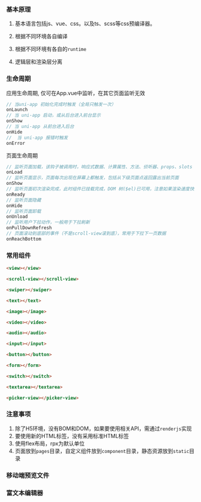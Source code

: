### 基本原理
1. 基本语言包括js、vue、css。以及ts、scss等css预编译器。

2. 根据不同环境各自编译

3. 根据不同环境有各自的`runtime`

4. 逻辑层和渲染层分离

### 生命周期
应用生命周期, 仅可在App.vue中监听，在其它页面监听无效
```js
// 当uni-app 初始化完成时触发（全局只触发一次）
onLaunch
// 当 uni-app 启动，或从后台进入前台显示
onShow
// 当 uni-app 从前台进入后台
onHide
// 	当 uni-app 报错时触发
onError
```

页面生命周期
```js
// 监听页面加载，该钩子被调用时，响应式数据、计算属性、方法、侦听器、props、slots 已设置完成，其参数为上个页面传递的数据，参数类型为 Object（用于页面传参）
onLoad
// 监听页面显示，页面每次出现在屏幕上都触发，包括从下级页面点返回露出当前页面
onShow
// 监听页面初次渲染完成，此时组件已挂载完成，DOM 树($el)已可用，注意如果渲染速度快，会在页面进入动画完成前触发
onReady
// 监听页面隐藏
onHide
// 监听页面卸载
onUnload
// 监听用户下拉动作，一般用于下拉刷新
onPullDownRefresh
// 页面滚动到底部的事件（不是scroll-view滚到底），常用于下拉下一页数据
onReachBottom
```
### 常用组件
```html
<view></view>

<scroll-view></scroll-view>

<swiper></swiper>

<text></text>

<image></image>

<video></video>

<audio></audio>

<input></input>

<button></button>

<form></form>

<switch></switch>

<textarea></textarea>

<picker-view></picker-view>
```

### 注意事项
1. 除了H5环境，没有BOM和DOM，如果要使用相关API，需通过`renderjs`实现
2. 要使用新的HTML标签，没有采用标准HTML标签
3. 使用flex布局，rpx为默认单位
4. 页面放到`pages`目录，自定义组件放到`component`目录，静态资源放到`static`目录


### 移动端预览文件

### 富文本编辑器